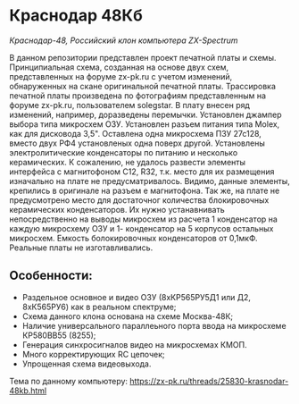 # Краснодар 48Кб

*Краснодар-48, Российский клон компьютера  ZX-Spectrum*

В данном репозитории представлен проект печатной платы и схемы. 
Принципиальная схема, созданная на основе двух схем, представленных на форуме zx-pk.ru с учетом изменений, обнаруженных на скане оригинальной печатной платы.
Трассировка печатной платы произведена по фотографиям представленным на форуме zx-pk.ru, пользователем solegstar.
В плату внесен ряд изменений, например, доразведены перемычки. Установлен джампер выбора типа микросхем ОЗУ. Установлен разъем питания типа Molex, как для дисковода 3,5". Оставлена одна микросхема ПЗУ 27с128, вместо двух РФ4 установленых одна поверх другой. Установлены электролитические конденсаторы по питанию и несколько керамических. К сожалению, не удалось развести элементы интерфейса с магнитофоном C12, R32, т.к. место для их размещения изначально на плате не предусматривалось. Видимо, данные элементы, крепились в оригинале на разъем е магнитофона.
Так же, на плате не предусмотрено место для достаточног количества блокировочных керамических конденсаторов. Их нужно устанавнивать непосредственно на выводы микросхем из расчета 1 конденсатор на каждую микросхему ОЗУ и 1- конденсатор на 5 корпусов остальных микросхем. Емкость болокировочных конденсаторов от 0,1мкФ.  
Реальные платы не изготавливались.


## Особенности:
- Раздельное основное и видео ОЗУ (8хКР565РУ5Д1 или Д2, 8хК565РУ6) как в реальном спектруме; 
- Схема данного клона основана на схеме Москва-48К;
- Наличие универсального параллеьного порта ввода на микросхеме КР580ВВ55 (8255);
- Генерация синхросигналов видео на микросхемах КМОП.
- Много корректирующих RC цепочек;
- Упрощенная схема видеовыхода.

Тема по данному компьютеру: https://zx-pk.ru/threads/25830-krasnodar-48kb.html
